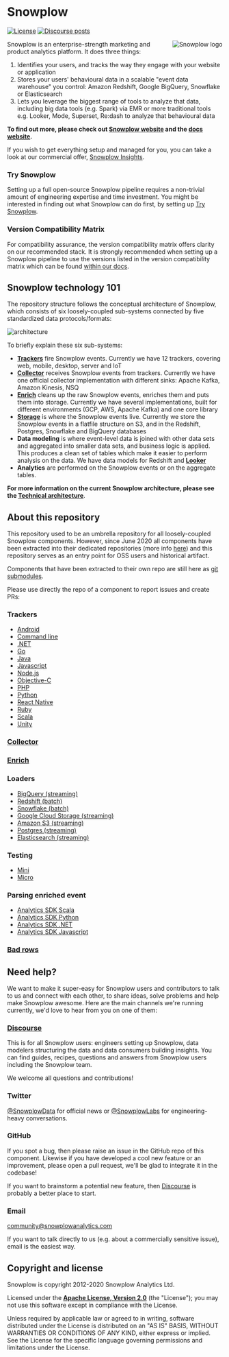 # Snowplow

[![License][license-image]][license]
[![Discourse posts][discourse-image]][discourse]


<img src="https://d3i6fms1cm1j0i.cloudfront.net/github-wiki/images/snowplow-new-logo-large.png"
 alt="Snowplow logo" title="Snowplow" align="right" />

Snowplow is an enterprise-strength marketing and product analytics platform. It does three things:

1. Identifies your users, and tracks the way they engage with your website or application
2. Stores your users' behavioural data in a scalable "event data warehouse" you control: Amazon Redshift, Google BigQuery, Snowflake or Elasticsearch
3. Lets you leverage the biggest range of tools to analyze that data, including big data tools (e.g. Spark) via EMR or more traditional tools e.g. Looker, Mode, Superset, Re:dash to analyze that behavioural data

**To find out more, please check out [Snowplow website][website] and the [docs website][docs].**

If you wish to get everything setup and managed for you, you can take a look at our commercial offer, [Snowplow Insights][insights].

### Try Snowplow
Setting up a full open-source Snowplow pipeline requires a non-trivial amount of engineering expertise and time investment.
You might be interested in finding out what Snowplow can do first, by setting up [Try Snowplow](https://try.snowplowanalytics.com/?utm_source=github&utm_medium=post&utm_campaign=try-snowplow).

### Version Compatibility Matrix
For compatibility assurance, the version compatibility matrix offers clarity on our recommended stack. It is strongly recommended when setting up a Snowplow pipeline to use the versions listed in the version compatibility matrix which can be found [within our docs](https://docs.snowplowanalytics.com/docs/pipeline-components-and-applications/version-compatibility-matrix/).

## Snowplow technology 101

The repository structure follows the conceptual architecture of Snowplow, which consists of six loosely-coupled sub-systems connected by five standardized data protocols/formats:

![architecture][architecture-image]

To briefly explain these six sub-systems:

* **[Trackers][trackers]** fire Snowplow events. Currently we have 12 trackers, covering web, mobile, desktop, server and IoT
* **[Collector][collector]** receives Snowplow events from trackers. Currently we have one official collector implementation with different sinks: Apache Kafka, Amazon Kinesis, NSQ
* **[Enrich][enrich]** cleans up the raw Snowplow events, enriches them and puts them into storage. Currently we have several implementations, built for different environments (GCP, AWS, Apache Kafka) and one core library
* **[Storage][storage]** is where the Snowplow events live. Currently we store the Snowplow events in a flatfile structure on S3, and in the Redshift, Postgres, Snowflake and BigQuery databases
* **Data modeling** is where event-level data is joined with other data sets and aggregated into smaller data sets, and business logic is applied. This produces a clean set of tables which make it easier to perform analysis on the data. We have data models for Redshift and **[Looker][looker]**
* **Analytics** are performed on the Snowplow events or on the aggregate tables.

**For more information on the current Snowplow architecture, please see the [Technical architecture][architecture-doc]**.

## About this repository

This repository used to be an umbrella repository for all loosely-coupled Snowplow components.
However, since June 2020 all components have been extracted into their dedicated repositories (more info [here][split-blogpost])
and this repository serves as an entry point for OSS users and historical artifact.

Components that have been extracted to their own repo are still here as [git submodules][submodules].

Please use directly the repo of a component to report issues and create PRs:

### Trackers

- [Android](https://github.com/snowplow/snowplow-android-tracker)
- [Command line](https://github.com/snowplow/snowplow-tracking-cli)
- [.NET](https://github.com/snowplow/snowplow-dotnet-tracker)
- [Go](https://github.com/snowplow/snowplow-golang-tracker)
- [Java](https://github.com/snowplow/snowplow-java-tracker)
- [Javascript](https://github.com/snowplow/snowplow-javascript-tracker)
- [Node.js](https://github.com/snowplow/snowplow-nodejs-tracker)
- [Objective-C](https://github.com/snowplow/snowplow-objc-tracker)
- [PHP](https://github.com/snowplow/snowplow-php-tracker)
- [Python](https://github.com/snowplow/snowplow-python-tracker)
- [React Native](https://github.com/snowplow-incubator/snowplow-react-native-tracker)
- [Ruby](https://github.com/snowplow/snowplow-ruby-tracker)
- [Scala](https://github.com/snowplow/snowplow-scala-tracker)
- [Unity](https://github.com/snowplow/snowplow-unity-tracker)

### [Collector](https://github.com/snowplow/stream-collector)

### [Enrich](https://github.com/snowplow/enrich)

### Loaders

- [BigQuery (streaming)](https://github.com/snowplow-incubator/snowplow-bigquery-loader)
- [Redshift (batch)](https://github.com/snowplow/snowplow-rdb-loader)
- [Snowflake (batch)](https://github.com/snowplow-incubator/snowplow-snowflake-loader)
- [Google Cloud Storage (streaming)](https://github.com/snowplow-incubator/snowplow-google-cloud-storage-loader)
- [Amazon S3 (streaming)](https://github.com/snowplow/snowplow-s3-loader)
- [Postgres (streaming)](https://github.com/snowplow-incubator/snowplow-postgres-loader)
- [Elasticsearch (streaming)](https://github.com/snowplow/snowplow-elasticsearch-loader)

### Testing

- [Mini](https://github.com/snowplow/snowplow-mini)
- [Micro](https://github.com/snowplow-incubator/snowplow-micro)

### Parsing enriched event

- [Analytics SDK Scala](https://github.com/snowplow/snowplow-scala-analytics-sdk)
- [Analytics SDK Python](https://github.com/snowplow/snowplow-python-analytics-sdk)
- [Analytics SDK .NET](https://github.com/snowplow/snowplow-dotnet-analytics-sdk)
- [Analytics SDK Javascript](https://github.com/snowplow-incubator/snowplow-js-analytics-sdk/)

### [Bad rows](https://github.com/snowplow-incubator/snowplow-badrows)

## Need help?

We want to make it super-easy for Snowplow users and contributors to talk to us and connect with each other, to share ideas, solve problems and help make Snowplow awesome. Here are the main channels we're running currently, we'd love to hear from you on one of them:

### [Discourse][discourse]

This is for all Snowplow users: engineers setting up Snowplow, data modelers structuring the data and data consumers building insights. You can find guides, recipes, questions and answers from Snowplow users including the Snowplow team.

We welcome all questions and contributions!

### Twitter

[@SnowplowData][snowplow-twitter] for official news or [@SnowplowLabs][snowplow-labs-twitter] for engineering-heavy conversations.

### GitHub

If you spot a bug, then please raise an issue in the GitHub repo of this component.
Likewise if you have developed a cool new feature or an improvement, please open a pull request,
we'll be glad to integrate it in the codebase!

If you want to brainstorm a potential new feature, then [Discourse][discourse] is probably a better place to start.

### Email

[community@snowplowanalytics.com][community-email]

If you want to talk directly to us (e.g. about a commercially sensitive issue), email is the easiest way.

## Copyright and license

Snowplow is copyright 2012-2020 Snowplow Analytics Ltd.

Licensed under the **[Apache License, Version 2.0][license]** (the "License");
you may not use this software except in compliance with the License.

Unless required by applicable law or agreed to in writing, software
distributed under the License is distributed on an "AS IS" BASIS,
WITHOUT WARRANTIES OR CONDITIONS OF ANY KIND, either express or implied.
See the License for the specific language governing permissions and
limitations under the License.

[license-image]: http://img.shields.io/badge/license-Apache--2-blue.svg?style=flat
[license]: http://www.apache.org/licenses/LICENSE-2.0

[website]: https://snowplowanalytics.com
[docs]: https://docs.snowplowanalytics.com/open-source-docs/

[insights]: https://snowplowanalytics.com/products/snowplow-insights/

[architecture-image]: https://d3i6fms1cm1j0i.cloudfront.net/github-wiki/images/snowplow-architecture.png

[trackers]: https://github.com/snowplow/snowplow/tree/master/1-trackers
[collector]: https://github.com/snowplow/stream-collector/
[enrich]: https://github.com/snowplow/enrich/
[storage]: https://github.com/snowplow/snowplow/tree/master/4-storage
[looker]: http://www.looker.com/

[architecture-doc]: https://github.com/snowplow/snowplow/wiki/Technical-architecture

[split-blogpost]: https://snowplowanalytics.com/blog/2020/07/16/changing-releasing/
[submodules]: https://git-scm.com/book/en/v2/Git-Tools-Submodules

[discourse-image]: https://img.shields.io/discourse/posts?server=https%3A%2F%2Fdiscourse.snowplowanalytics.com%2F
[discourse]: http://discourse.snowplowanalytics.com/
[snowplow-twitter]: https://twitter.com/SnowplowData
[snowplow-labs-twitter]: https://twitter.com/SnowplowLabs
[community-email]: mailto:community@snowplowanalytics.com
